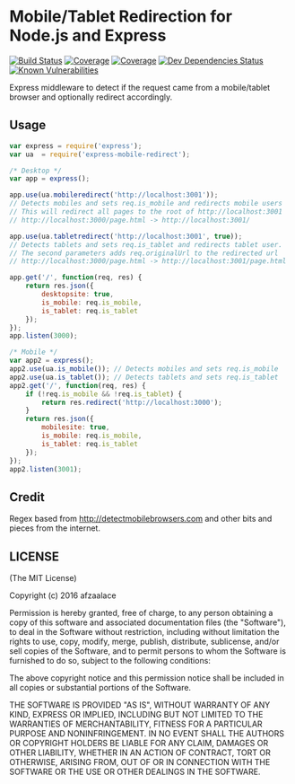 # Mobile/Tablet Redirection for Node.js and Express
[![Build Status](https://img.shields.io/travis/afzaalace/express-mobile-redirect.svg?style=flat-square)](https://travis-ci.org/afzaalace/express-mobile-redirect)
[![Coverage](https://img.shields.io/codecov/c/github/afzaalace/express-mobile-redirect.svg?style=flat-square)](https://codecov.io/github/afzaalace/express-mobile-redirect?branch=master)
[![Coverage](https://img.shields.io/coveralls/afzaalace/express-mobile-redirect.svg?style=flat-square)](https://coveralls.io/github/afzaalace/express-mobile-redirect?branch=master)
[![Dev Dependencies Status](https://img.shields.io/bithound/devDependencies/github/afzaalace/express-mobile-redirect.svg?style=flat-square)](https://www.bithound.io/github/afzaalace/express-mobile-redirect/master/dependencies/npm)
[![Known Vulnerabilities](https://snyk.io/test/npm/express-mobile-redirect/badge.svg?style=flat-square)](https://snyk.io/test/npm/express-mobile-redirect)

Express middleware to detect if the request came from a mobile/tablet browser and optionally redirect accordingly.

## Usage

```javascript
var express = require('express');
var ua  = require('express-mobile-redirect');

/* Desktop */
var app = express();

app.use(ua.mobileredirect('http://localhost:3001'));
// Detects mobiles and sets req.is_mobile and redirects mobile users
// This will redirect all pages to the root of http://localhost:3001
// http://localhost:3000/page.html -> http://localhost:3001/

app.use(ua.tabletredirect('http://localhost:3001', true));
// Detects tablets and sets req.is_tablet and redirects tablet user.
// The second parameters adds req.originalUrl to the redirected url
// http://localhost:3000/page.html -> http://localhost:3001/page.html

app.get('/', function(req, res) {
    return res.json({
        desktopsite: true,
        is_mobile: req.is_mobile,
        is_tablet: req.is_tablet
    });
});
app.listen(3000);

/* Mobile */
var app2 = express();
app2.use(ua.is_mobile()); // Detects mobiles and sets req.is_mobile
app2.use(ua.is_tablet()); // Detects tablets and sets req.is_tablet
app2.get('/', function(req, res) {
    if (!req.is_mobile && !req.is_tablet) {
        return res.redirect('http://localhost:3000');
    }
    return res.json({
        mobilesite: true,
        is_mobile: req.is_mobile,
        is_tablet: req.is_tablet
    });
});
app2.listen(3001);
```

## Credit

Regex based from http://detectmobilebrowsers.com and other bits and pieces from the internet.


## LICENSE
(The MIT License)

Copyright (c) 2016 afzaalace

Permission is hereby granted, free of charge, to any person obtaining a copy
of this software and associated documentation files (the "Software"), to deal
in the Software without restriction, including without limitation the rights
to use, copy, modify, merge, publish, distribute, sublicense, and/or sell
copies of the Software, and to permit persons to whom the Software is
furnished to do so, subject to the following conditions:

The above copyright notice and this permission notice shall be included in
all copies or substantial portions of the Software.

THE SOFTWARE IS PROVIDED "AS IS", WITHOUT WARRANTY OF ANY KIND, EXPRESS OR
IMPLIED, INCLUDING BUT NOT LIMITED TO THE WARRANTIES OF MERCHANTABILITY,
FITNESS FOR A PARTICULAR PURPOSE AND NONINFRINGEMENT.  IN NO EVENT SHALL THE
AUTHORS OR COPYRIGHT HOLDERS BE LIABLE FOR ANY CLAIM, DAMAGES OR OTHER
LIABILITY, WHETHER IN AN ACTION OF CONTRACT, TORT OR OTHERWISE, ARISING FROM,
OUT OF OR IN CONNECTION WITH THE SOFTWARE OR THE USE OR OTHER DEALINGS IN
THE SOFTWARE.
